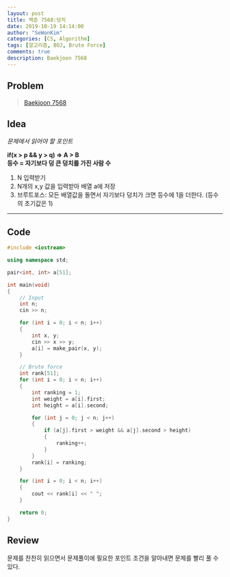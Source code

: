 ```yaml
---
layout: post
title: 백준 7568:덩치
date: 2019-10-19 14:14:00
author: "SeWonKim"
categories: [CS, Algorithm]
tags: [알고리즘, BOJ, Brute Force]
comments: true
description: Baekjoon 7568
---
```


## Problem

> [Baekjoon 7568](https://www.acmicpc.net/problem/7568)

## Idea

*문제에서 읽어야 할 포인트*

**if(x > p && y > q) => A > B**     
**등수 = 자기보다 덩 큰 덩치를 가진 사람 수**

1. N 입력받기
2. N개의 x,y 값을 입력받아 배열 a에 저장
3. 브루트포스: 모든 배열값을 돌면서 자기보다 덩치가 크면 등수에 1을 더한다. (등수의 초기값은 1)


---

## Code

```cpp
#include <iostream>

using namespace std;

pair<int, int> a[51];

int main(void)
{
    // Input
    int n;
    cin >> n;

    for (int i = 0; i < n; i++)
    {
        int x, y;
        cin >> x >> y;
        a[i] = make_pair(x, y);
    }

    // Brute force
    int rank[51];
    for (int i = 0; i < n; i++)
    {
        int ranking = 1;
        int weight = a[i].first;
        int height = a[i].second;

        for (int j = 0; j < n; j++)
        {
            if (a[j].first > weight && a[j].second > height)
            {
                ranking++;
            }
        }
        rank[i] = ranking;
    }

    for (int i = 0; i < n; i++)
    {
        cout << rank[i] << " ";
    }

    return 0;
}
```

## Review

문제를 찬찬히 읽으면서 문제풀이에 필요한 포인트 조건을 알아내면 문제를 빨리 풀 수 있다.
